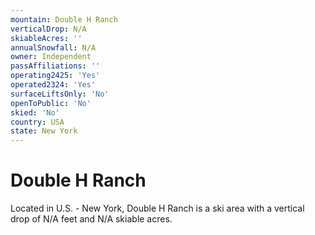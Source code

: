 ```yaml
---
mountain: Double H Ranch
verticalDrop: N/A
skiableAcres: ''
annualSnowfall: N/A
owner: Independent
passAffiliations: ''
operating2425: 'Yes'
operated2324: 'Yes'
surfaceLiftsOnly: 'No'
openToPublic: 'No'
skied: 'No'
country: USA
state: New York
---
```


# Double H Ranch

Located in U.S. - New York, Double H Ranch is a ski area with a vertical drop of N/A feet and N/A skiable acres.

